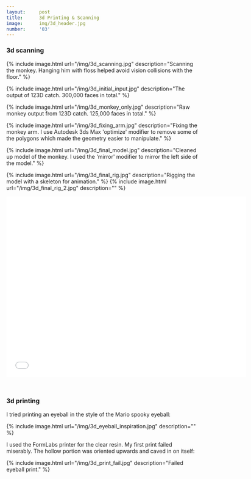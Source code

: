 ```yaml
---
layout:     post
title:      3d Printing & Scanning
image:      img/3d_header.jpg
number:     '03'
---
```


### 3d scanning

{% include image.html url="/img/3d_scanning.jpg" description="Scanning the monkey. Hanging him with floss helped avoid vision collisions with the floor." %}

{% include image.html url="/img/3d_initial_input.jpg" description="The output of 123D catch. 300,000 faces in total." %}

{% include image.html url="/img/3d_monkey_only.jpg" description="Raw monkey output from 123D catch. 125,000 faces in total." %}

{% include image.html url="/img/3d_fixing_arm.jpg" description="Fixing the monkey arm. I use Autodesk 3ds Max 'optimize' modifier to remove some of the polygons which made the geometry easier to manipulate." %}

{% include image.html url="/img/3d_final_model.jpg" description="Cleaned up model of the monkey. I used the 'mirror' modifier to mirror the left side of the model." %}

{% include image.html url="/img/3d_final_rig.jpg" description="Rigging the model with a skeleton for animation." %}
{% include image.html url="/img/3d_final_rig_2.jpg" description="" %}

<iframe style="display:block; margin: 0 auto; padding-bottom: 30px" width="630" height="473" src="//www.youtube.com/embed/dYpcFyn983s" frameborder="0" allowfullscreen></iframe>

### 3d printing

I tried printing an eyeball in the style of the Mario spooky eyeball:

{% include image.html url="/img/3d_eyeball_inspiration.jpg" description="" %}

I used the FormLabs printer for the clear resin. My first print failed miserably. The hollow portion was oriented upwards and caved in on itself:

{% include image.html url="/img/3d_print_fail.jpg" description="Failed eyeball print." %}





